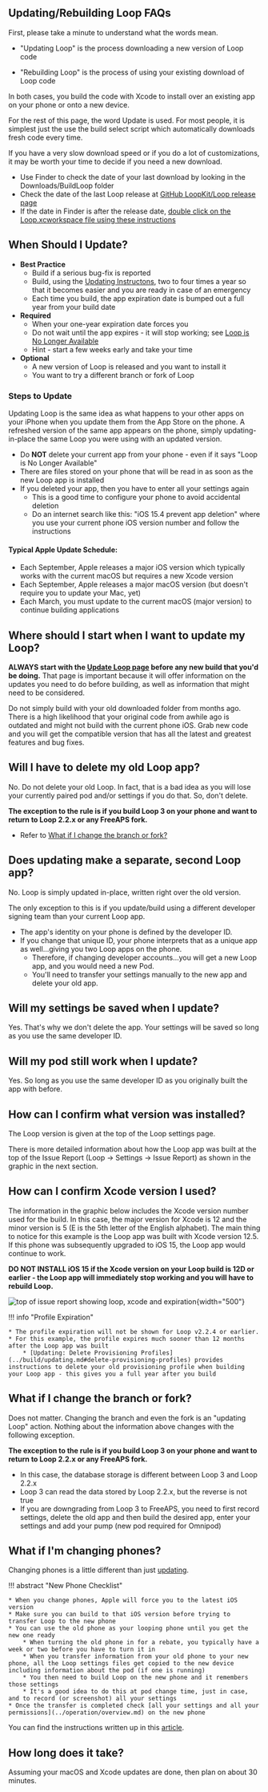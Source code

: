 ## Updating/Rebuilding Loop FAQs

First, please take a minute to understand what the words mean.

* "Updating Loop" is the process downloading a new version of Loop code 

* "Rebuilding Loop" is the process of using your existing download of Loop code

In both cases, you build the code with Xcode to install over an existing app on your phone or onto a new device.

For the rest of this page, the word Update is used. For most people, it is simplest just the use the build select script which automatically downloads fresh code every time.

If you have a very slow download speed or if you do a lot of customizations, it may be worth your time to decide if you need a new download.

* Use Finder to check the date of your last download by looking in the Downloads/BuildLoop folder
* Check the date of the last Loop release at [GitHub LoopKit/Loop release page](https://github.com/LoopKit/Loop/releases)
* If the date in Finder is after the release date, [double click on the Loop.xcworkspace file using these instructions](../build/code_customization.md#find-my-dowloaded-loop-code)

## When Should I Update?

* **Best Practice**
    * Build if a serious bug-fix is reported
    * Build, using the [Updating Instructons](../build/updating.md), two to four times a year so that it becomes easier and you are ready in case of an emergency
    * Each time you build, the app expiration date is bumped out a full year from your build date
* **Required**
    * When your one-year expiration date forces you
    * Do not wait until the app expires - it will stop working; see [Loop is No Longer Available](../build/updating.md#loop-is-no-longer-available)
    * Hint - start a few weeks early and take your time
* **Optional**
    * A new version of Loop is released and you want to install it
    * You want to try a different branch or fork of Loop

### Steps to Update

Updating Loop is the same idea as what happens to your other apps on your iPhone when you update them from the App Store on the phone. A refreshed version of the same app appears on the phone, simply updating-in-place the same Loop you were using with an updated version.

* Do **NOT** delete your current app from your phone - even if it says "Loop is No Longer Available"
* There are files stored on your phone that will be read in as soon as the new Loop app is installed
* If you deleted your app, then you have to enter all your settings again
    * This is a good time to configure your phone to avoid accidental deletion
    * Do an internet search like this: "iOS 15.4 prevent app deletion" where you use your current phone iOS version number and follow the instructions

#### Typical Apple Update Schedule:

* Each September, Apple releases a major iOS version which typically works with the current macOS but requires a new Xcode version
* Each September, Apple releases a major macOS version (but doesn't require you to update your Mac, yet)
* Each March, you must update to the current macOS (major version) to continue building applications

## Where should I start when I want to update my Loop?

**ALWAYS start with the [Update Loop page](../build/updating.md) before any new build that you'd be doing.** That page is important because it will offer information on the updates you need to do before building, as well as information that might need to be considered.

Do not simply build with your old downloaded folder from months ago. There is a high likelihood that your original code from awhile ago is outdated and might not build with the current phone iOS. Grab new code and you will get the compatible version that has all the latest and greatest features and bug fixes.


## Will I have to delete my old Loop app?

No. Do not delete your old Loop. In fact, that is a bad idea as you will lose your currently paired pod and/or settings if you do that. So, don't delete.

**The exception to the rule is if you build Loop 3 on your phone and want to return to Loop 2.2.x or any FreeAPS fork.**

* Refer to [What if I change the branch or fork?](#what-if-i-change-the-branch-or-fork)

## Does updating make a separate, second Loop app?

No. Loop is simply updated in-place, written right over the old version.

The only exception to this is if you update/build using a different developer signing team than your current Loop app.

* The app's identity on your phone is defined by the developer ID.
* If you change that unique ID, your phone interprets that as a unique app as well...giving you two Loop apps on the phone.
    * Therefore, if changing developer accounts...you will get a new Loop app, and you would need a new Pod.
    * You'll need to transfer your settings manually to the new app and delete your old app.

## Will my settings be saved when I update?

Yes. That's why we don't delete the app. Your settings will be saved so long as you use the same developer ID.

## Will my pod still work when I update?

Yes. So long as you use the same developer ID as you originally built the app with before.

## How can I confirm what version was installed?

The Loop version is given at the top of the Loop settings page.

There is more detailed information about how the Loop app was built at the top of the Issue Report (Loop -> Settings -> Issue Report) as shown in the graphic in the next section.

## How can I confirm Xcode version I used?

The information in the graphic below includes the Xcode version number used for the build. In this case, the major version for Xcode is 12 and the minor version is 5 (E is the 5th letter of the English alphabet).  The main thing to notice for this example is the Loop app was built with Xcode version 12.5. If this phone was subsequently upgraded to iOS 15, the Loop app would continue to work.

**DO NOT INSTALL iOS 15 if the Xcode version on your Loop build is 12D or earlier - the Loop app will immediately stop working and you will have to rebuild Loop.**

![top of issue report showing loop, xcode and expiration](img/loop-version.svg){width="500"}

!!! info "Profile Expiration"

    * The profile expiration will not be shown for Loop v2.2.4 or earlier.
    * For this example, the profile expires much sooner than 12 months after the Loop app was built
        * [Updating: Delete Provisioning Profiles](../build/updating.md#delete-provisioning-profiles) provides instructions to delete your old provisioning profile when building your Loop app - this gives you a full year after you build

## What if I change the branch or fork?

Does not matter. Changing the branch and even the fork is an "updating Loop" action. Nothing about the information above changes with the following exception.

**The exception to the rule is if you build Loop 3 on your phone and want to return to Loop 2.2.x or any FreeAPS fork.**

* In this case, the database storage is different between Loop 3 and Loop 2.2.x
* Loop 3 can read the data stored by Loop 2.2.x, but the reverse is not true
* If you are downgrading from Loop 3 to FreeAPS, you need to first record settings, delete the old app and then build the desired app, enter your settings and add your pump (new pod required for Omnipod)

## What if I'm changing phones?

Changing phones is a little different than just [updating](../build/updating.md).

!!! abstract "New Phone Checklist"

    * When you change phones, Apple will force you to the latest iOS version
    * Make sure you can build to that iOS version before trying to transfer Loop to the new phone
    * You can use the old phone as your looping phone until you get the new one ready
        * When turning the old phone in for a rebate, you typically have a week or two before you have to turn it in
        * When you transfer information from your old phone to your new phone, all the Loop settings files get copied to the new device including information about the pod (if one is running)
        * You then need to build Loop on the new phone and it remembers those settings
        * It's a good idea to do this at pod change time, just in case, and to record (or screenshot) all your settings
    * Once the transfer is completed check [all your settings and all your permissions](../operation/overview.md) on the new phone

You can find the instructions written up in this [article](https://www.loopandlearn.org/new-device).

## How long does it take?

Assuming your macOS and Xcode updates are done, then plan on about 30 minutes.
